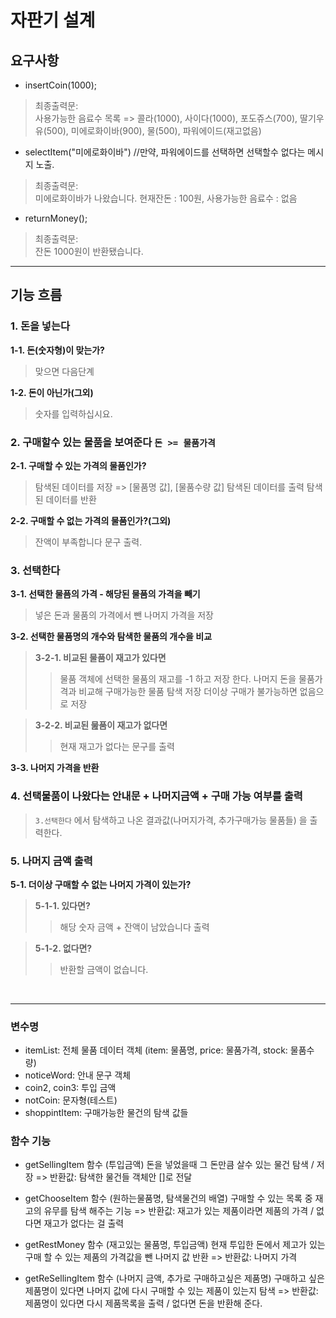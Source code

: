 # 자판기 설계
## 요구사항
- insertCoin(1000);
> 최종출력문: </br> 
> 사용가능한 음료수 목록 =>  콜라(1000), 사이다(1000), 포도쥬스(700), 딸기우유(500), 미에로화이바(900), 물(500), 파워에이드(재고없음)
- selectItem("미에로화이바")  //만약, 파워에이드를 선택하면 선택할수 없다는 메시지 노출. 
> 최종출력문: </br> 
> 미에로화이바가 나왔습니다.   현재잔돈 : 100원,  사용가능한 음료수 : 없음
- returnMoney();
> 최종출력문: </br> 
> 잔돈 1000원이 반환됐습니다.
----------------------------------------------------------
## 기능 흐름

### 1. 돈을 넣는다 
**1-1. 돈(숫자형)이 맞는가?**
> 맞으면 다음단계

**1-2. 돈이 아닌가(그외)** 
> 숫자를 입력하십시요. 

### 2. 구매할수 있는 물품을 보여준다 `돈 >= 물품가격`
**2-1. 구매할 수 있는 가격의 물품인가?**
> 탐색된 데이터를 저장 => [물품명 값], [물품수량 값]
> 탐색된 데이터를 출력
> 탐색된 데이터를 반환

**2-2. 구매할 수 없는 가격의 물품인가?(그외)**
> 잔액이 부족합니다 문구 출력.


### 3. 선택한다 
**3-1. 선택한 물픔의 가격 - 해당된 물품의 가격을 빼기**
> 넣은 돈과 물품의 가격에서 뺀 나머지 가격을 저장

**3-2. 선택한 물품명의 개수와 탐색한 물품의 개수을 비교**
>**3-2-1. 비교된 물품이 재고가 있다면**
>> 물품 객체에 선택한 물품의 재고를 -1 하고 저장 한다.
>> 나머지 돈을 물품가격과 비교해 구매가능한 물품 탐색 저장
>> 더이상 구매가 불가능하면 없음으로 저장

>**3-2-2. 비교된 뭂품이 재고가 없다면**
>> 현재 재고가 없다는 문구를 출력

**3-3. 나머지 가격을 반환**

### 4. 선택물품이 나왔다는 안내문 + 나머지금액 + 구매 가능 여부를 출력 
> `3.선택한다` 에서 탐색하고 나온 결과값(나머지가격, 추가구매가능 물품들) 을 출력한다.

### 5. 나머지 금액 출력
**5-1. 더이상 구매할 수 없는 나머지 가격이 있는가?**
> **5-1-1. 있다면?**
>> 해당 숫자 금액 + 잔액이 남았습니다 출력

> **5-1-2. 없다면?**
>> 반환할 금액이 없습니다. 
</br>

----------------------------------------------------------

### 변수명 
- itemList: 전체 물품 데이터 객체 (item: 물품명, price: 물품가격, stock: 물품수량)
- noticeWord: 안내 문구 객체
- coin2, coin3: 투입 금액
- notCoin: 문자형(테스트)
- shoppintItem: 구매가능한 물건의 탐색 값들

### 함수 기능
- getSellingItem 함수 (투입금액)
돈을 넣었을때 그 돈만큼 살수 있는 물건 탐색 / 저장 
=> 반환값: 탐색한 물건들 객체안 []로 전달

- getChooseItem 함수 (원하는물품명, 탐색물건의 배열)
구매할 수 있는 목록 중 재고의 유무를 탐색 해주는 기능 
=> 반환값: 재고가 있는 제품이라면 제품의 가격 / 없다면 재고가 없다는 걸 출력

- getRestMoney 함수 (재고있는 물품명, 투입금액)
현재 투입한 돈에서 제고가 있는 구매 할 수 있는 제품의 가격값을 뺀 나머지 값 반환 
=> 반환값: 나머지 가격 

- getReSellingItem 함수 (나머지 금액, 추가로 구매하고싶은 제품명)
구매하고 싶은 제품명이 있다면 나머지 값에 다시 구매할 수 있는 제품이 있는지 탐색
=> 반환값: 제품명이 있다면 다시 제품목록을 출력 / 없다면 돈을 반환해 준다.